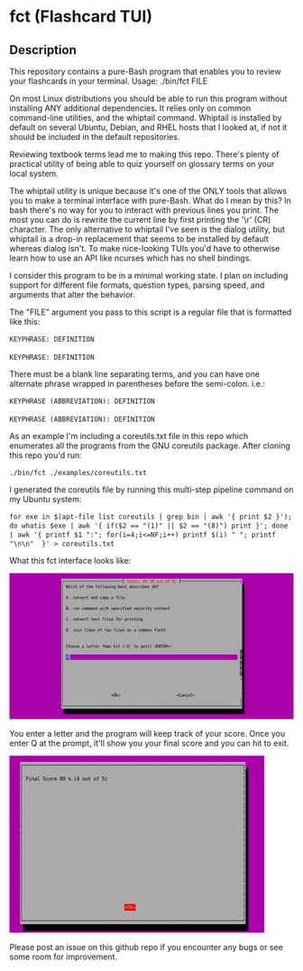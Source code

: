 # fct (Flashcard TUI)
## Description
This repository contains a pure-Bash program that enables you to review your flashcards in your terminal.
    Usage: ./bin/fct FILE

On most Linux distributions you should be able to run this program without installing ANY additional dependencies. It relies only on common command-line utilities, and the whiptail command. Whiptail is installed by default on several Ubuntu, Debian, and RHEL hosts that I looked at, if not it should be included in the default repositories.

Reviewing textbook terms lead me to making this repo. There's plenty of practical utility of being able to quiz yourself on glossary terms on your local system.

The whiptail utility is unique because it's one of the ONLY tools that allows you to make a terminal interface with pure-Bash. What do I mean by this? In bash there's no way for you to interact with previous lines you print. The most you can do is rewrite the current line by first printing the '\r' (CR) character. The only alternative to whiptail I've seen is the dialog utility, but whiptail is a drop-in replacement that seems to be installed by default whereas dialog isn't. To make nice-looking TUIs you'd have to otherwise learn how to use an API like ncurses which has no shell bindings.

I consider this program to be in a minimal working state. I plan on including support for different file formats, question types, parsing speed, and arguments that alter the behavior.

The "FILE" argument you pass to this script is a regular file that is formatted like this:

    KEYPHRASE: DEFINITION
    
    KEYPHRASE: DEFINITION
    
There must be a blank line separating terms, and you can have one alternate phrase wrapped in parentheses before the semi-colon. i.e.:

    KEYPHRASE (ABBREVIATION): DEFINITION
    
    KEYPHRASE (ABBREVIATION): DEFINITION
    
As an example I'm including a coreutils.txt file in this repo which enumerates all the programs from the GNU coreutils package. After cloning this repo you'd run:

    ./bin/fct ./examples/coreutils.txt

I generated the coreutils file by running this multi-step pipeline command on my Ubuntu system:

    for exe in $(apt-file list coreutils | grep bin | awk '{ print $2 }'); do whatis $exe | awk '{ if($2 == "(1)" || $2 == "(8)") print }'; done | awk '{ printf $1 ":"; for(i=4;i<=NF;i++) printf $(i) " "; printf "\n\n"  }' > coreutils.txt

What this fct interface looks like:

![flashcard-derived question prompt](./screenshots/question-prompt.png)

You enter a letter and the program will keep track of your score. Once you enter Q at the prompt, it'll show you your final score and you can hit <ENTER> to exit.

![final score view](./screenshots/final-score.png)

Please post an issue on this github repo if you encounter any bugs or see some room for improvement.
